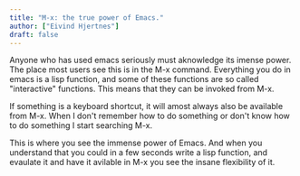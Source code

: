 ```yaml
---
title: "M-x: the true power of Emacs."
author: ["Eivind Hjertnes"]
draft: false
---
```


Anyone who has used emacs seriously must aknowledge its imense power. The place most users see this is in the M-x command. Everything you do in emacs is a lisp function, and some of these functions are so called "interactive" functions. This means that they can be invoked from M-x.

If something is a keyboard shortcut, it will amost always also be available from M-x. When I don't remember how to do something or don't know how to do something I start searching M-x.

This is where you see the immense power of Emacs. And when you understand that you could in a few seconds write a lisp function, and evaulate it and have it avilable in M-x you see the insane flexibility of it.
